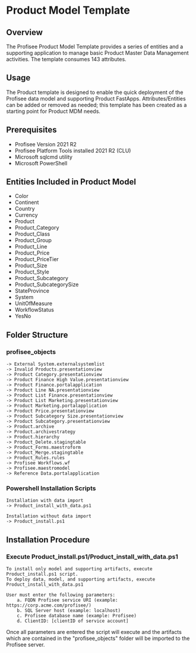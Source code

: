 # Product Model Template

## Overview

The Profisee Product Model Template provides a series of entities and a supporting application to manage basic Product Master Data Management activities. The template consumes 143 attributes.


## Usage

The Product template is designed to enable the quick deployment of the Profisee data model and supporting Product FastApps. Attributes/Entities can be added or removed as needed; this template has been created as a starting point for Product MDM needs.

## Prerequisites

* Profisee Version 2021 R2
* Profisee Platform Tools installed 2021 R2 (CLU)
* Microsoft sqlcmd utility
* Microsoft PowerShell

## Entities Included in Product Model
* Color
* Continent
* Country
* Currency
* Product
* Product_Category
* Product_Class
* Product_Group
* Product_Line
* Product_Price
* Product_PriceTier
* Product_Size
* Product_Style
* Product_Subcategory
* Product_SubcategorySize
* StateProvince
* System
* UnitOfMeasure
* WorkflowStatus
* YesNo

## Folder Structure 

### profisee_objects
~~~ 
-> External System.externalsystemlist
-> Invalid Products.presentationview
-> Product Category.presentationview
-> Product Finance High Value.presentationview
-> Product Finance.portalapplication
-> Product Line NA.presentationview
-> Product List Finance.presentationview
-> Product List Marketing.presentationview
-> Product Marketing.portalapplication
-> Product Price.presentationview
-> Product Subcategory Size.presentationview
-> Product Subcategory.presentationview
-> Product.archive
-> Product.archivestrategy
-> Product.hierarchy
-> Product_Delete.stagingtable
-> Product_Forms.maestroform
-> Product_Merge.stagingtable
-> Product_Rules.rules
-> Profisee Workflows.wf
-> Profisee.maestromodel
-> Reference Data.portalapplication
~~~

### Powershell Installation Scripts
~~~
Installation with data import
-> Product_install_with_data.ps1
~~~

~~~
Installation without data import
-> Product_install.ps1
~~~


## Installation Procedure

### Execute Product_install.ps1/Product_install_with_data.ps1

~~~
To install only model and supporting artifacts, execute Product_install.ps1 script. 
To deploy data, model, and supporting artifacts, execute Product_install_with_data.ps1

User must enter the following parameters: 
    a. FQDN Profisee service URI (example: https://corp.acme.com/profisee/)
    b. SQL Server host (example: localhost)
    c. Profisee database name (example: Profisee)
    d. ClientID: [clientID of service account]
~~~
Once all parameters are entered the script will execute and the artifacts which are contained in the "profisee_objects" folder will be imported to the Profisee server.


